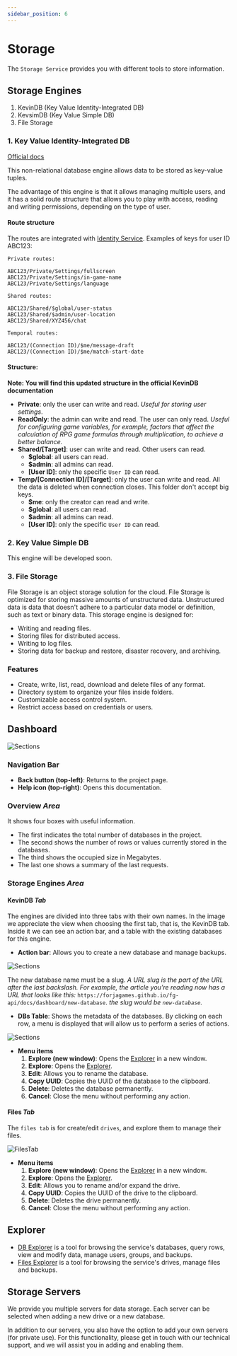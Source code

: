 ```yaml
---
sidebar_position: 6
---
```


# Storage

The `Storage Service` provides you with different tools to store information.

## Storage Engines
1. KevinDB (Key Value Identity-Integrated DB)
2. KevsimDB (Key Value Simple DB)
3. File Storage

### 1. Key Value Identity-Integrated DB
[Official docs](../storage/kevin-db.md)

This non-relational database engine allows data to be stored as key-value tuples.

The advantage of this engine is that it allows managing multiple users, and it has a solid route structure that allows you to play with access, reading and writing permissions, depending on the type of user.

#### Route structure
The routes are integrated with [Identity Service](./identity.md).
Examples of keys for user ID ABC123:

```
Private routes:

ABC123/Private/Settings/fullscreen
ABC123/Private/Settings/in-game-name
ABC123/Private/Settings/language

Shared routes:

ABC123/Shared/$global/user-status
ABC123/Shared/$admin/user-location
ABC123/Shared/XYZ456/chat

Temporal routes:

ABC123/(Connection ID)/$me/message-draft
ABC123/(Connection ID)/$me/match-start-date
```

#### Structure:
**Note: You will find this updated structure in the official KevinDB documentation**
* **Private**: only the user can write and read. *Useful for storing user settings*.
* **ReadOnly**: the admin can write and read. The user can only read. *Useful for configuring game variables, for example, factors that affect the calculation of RPG game formulas through multiplication, to achieve a better balance.*
* **Shared/[Target]**: user can write and read. Other users can read.
  * **$global**: all users can read.
  * **$admin**: all admins can read.
  * **[User ID]**: only the specific `User ID` can read.
* **Temp/[Connection ID]/[Target]**: only the user can write and read. All the data is deleted when connection closes. This folder don't accept big keys.
  * **$me**: only the creator can read and write.
  * **$global**: all users can read.
  * **$admin**: all admins can read.
  * **[User ID]**: only the specific `User ID` can read.

### 2. Key Value Simple DB
This engine will be developed soon.

### 3. File Storage
File Storage is an object storage solution for the cloud. File Storage is optimized for storing massive amounts of unstructured data. Unstructured data is data that doesn't adhere to a particular data model or definition, such as text or binary data.
This storage engine is designed for:
* Writing and reading files.
* Storing files for distributed access.
* Writing to log files.
* Storing data for backup and restore, disaster recovery, and archiving.

### Features
* Create, write, list, read, download and delete files of any format.
* Directory system to organize your files inside folders.
* Customizable access control system.
* Restrict access based on credentials or users.

## Dashboard
![Sections](/img/storage/storage_dashboard_2.png)

### Navigation Bar
* __Back button (top-left)__: Returns to the project page.
* __Help icon (top-right)__: Opens this documentation.

### Overview _Area_
It shows four boxes with useful information.
* The first indicates the total number of databases in the project.
* The second shows the number of rows or values currently stored in the databases.
* The third shows the occupied size in Megabytes.
* The last one shows a summary of the last requests.

### Storage Engines _Area_
#### KevinDB _Tab_
The engines are divided into three tabs with their own names.
In the image we appreciate the view when choosing the first tab, that is, the KevinDB tab.
Inside it we can see an action bar, and a table with the existing databases for this engine.
* __Action bar__: Allows you to create a new database and manage backups.

![Sections](/img/storage/storage_new_db.png)

The new database name must be a slug.
_A URL slug is the part of the URL after the last backslash. For example, the article you’re reading now has a URL that looks like this:_
`https://forjagames.github.io/fg-api/docs/dashboard/new-database`. 
_the slug would be `new-database`._

* __DBs Table__: Shows the metadata of the databases. By clicking on each row, a menu is displayed that will allow us to perform a series of actions.

![Sections](/img/storage/storage_menu.png)

* __Menu items__
  1. __Explore (new window)__: Opens the [Explorer](../storage/db-explorer.md) in a new window.
  2. __Explore__: Opens the [Explorer](../storage/db-explorer.md).
  3. __Edit__: Allows you to rename the database.
  4. __Copy UUID__: Copies the UUID of the database to the clipboard.
  5. __Delete__: Deletes the database permanently.
  6. __Cancel__: Close the menu without performing any action.

#### Files _Tab_
The `files tab` is for create/edit `drives`, and explore them to manage their files.

![FilesTab](/img/storage/storage_dashboard_files.png)

* __Menu items__
  1. __Explore (new window)__: Opens the [Explorer](../storage/files-explorer.md) in a new window.
  2. __Explore__: Opens the [Explorer](../storage/files-explorer.md).
  3. __Edit__: Allows you to rename and/or expand the drive.
  4. __Copy UUID__: Copies the UUID of the drive to the clipboard.
  5. __Delete__: Deletes the drive permanently.
  6. __Cancel__: Close the menu without performing any action.

## Explorer
* [DB Explorer](../storage/db-explorer.md) is a tool for browsing the service's databases, query rows, view and modify data, manage users, groups, and backups.
* [Files Explorer](../storage/files-explorer.md) is a tool for browsing the service's drives, manage files and backups.

## Storage Servers
We provide you multiple servers for data storage. Each server can be selected when adding a new drive or a new database.

In addition to our servers, you also have the option to add your own servers (for private use). For this functionality, please get in touch with our technical support, and we will assist you in adding and enabling them.
